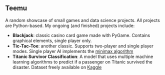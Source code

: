 ## Teemu

A random showcase of small games and data science projects. All projects are Python-based. My ongoing (and finished) projects include:

- **Blackjack**: classic casino card game made with PyGame. Contains graphical elements, single player only.
-  **Tic-Tac-Toe**: another classic. Supports two-player and single player modes. Single player AI implements the [minimax algorithm](https://en.wikipedia.org/wiki/Minimax)
-  **Titanic Survivor Classification**: A model that uses multiple machine learning algorithms to predict if a passenger on Titanic survived the disaster. Dataset freely available on [Kaggle](https://www.kaggle.com/competitions/titanic)
